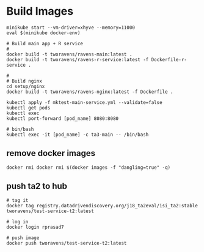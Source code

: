 # Build Images

```invoke minikube docker env
minikube start --vm-driver=xhyve --memory=11000
eval $(minikube docker-env)
```

```
# Build main app + R service
#
docker build -t tworavens/ravens-main:latest .
docker build -t tworavens/ravens-r-service:latest -f Dockerfile-r-service .

#
# Build nginx
cd setup/nginx
docker build -t tworavens/ravens-nginx:latest -f Dockerfile .
```

```minikube
kubectl apply -f mktest-main-service.yml --validate=false
kubectl get pods
kubectl exec
kubectl port-forward [pod_name] 8080:8080

# bin/bash
kubectl exec -it [pod_name] -c ta3-main -- /bin/bash

```


## remove docker images

```
docker rmi docker rmi $(docker images -f "dangling=true" -q)
```

## push ta2 to hub

```
# tag it
docker tag registry.datadrivendiscovery.org/j18_ta2eval/isi_ta2:stable tworavens/test-service-t2:latest

# log in
docker login rprasad7

# push image
docker push tworavens/test-service-t2:latest
```

